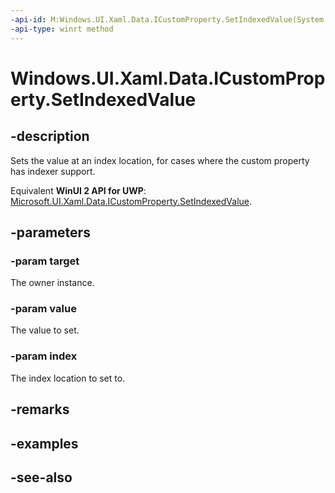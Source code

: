 ```yaml
---
-api-id: M:Windows.UI.Xaml.Data.ICustomProperty.SetIndexedValue(System.Object,System.Object,System.Object)
-api-type: winrt method
---
```


<!-- Method syntax
public void SetIndexedValue(System.Object target, System.Object value, System.Object index)
-->

# Windows.UI.Xaml.Data.ICustomProperty.SetIndexedValue

## -description
Sets the value at an index location, for cases where the custom property has indexer support.

Equivalent **WinUI 2 API for UWP**: [Microsoft.UI.Xaml.Data.ICustomProperty.SetIndexedValue](/windows/winui/api/microsoft.ui.xaml.data.icustomproperty.setindexedvalue).

## -parameters
### -param target
The owner instance.

### -param value
The value to set.

### -param index
The index location to set to.

## -remarks

## -examples

## -see-also
